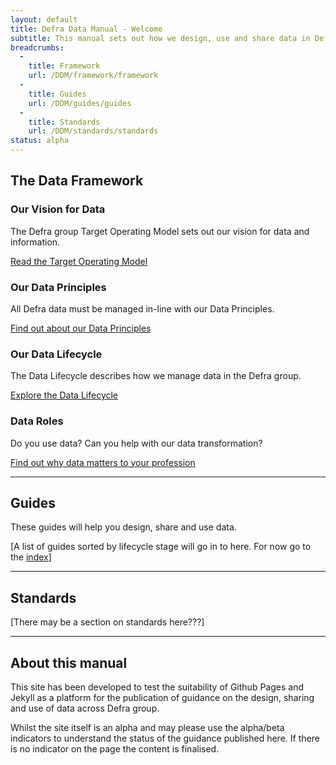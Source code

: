 ```yaml
---
layout: default
title: Defra Data Manual - Welcome
subtitle: This manual sets out how we design, use and share data in Defra group.
breadcrumbs:
  -
    title: Framework
    url: /DDM/framework/framework
  -
    title: Guides
    url: /DDM/guides/guides
  -
    title: Standards
    url: /DDM/standards/standards
status: alpha
---
```


## The Data Framework

### Our Vision for Data

 The Defra group Target Operating Model sets out our vision for data and information.

 [Read the Target Operating Model](https://intranet.defra.gov.uk/about-defra/what-we-do/strategy/target-operating-model)

### Our Data Principles

 All Defra data must be managed in-line with our Data Principles.

 [Find out about our Data Principles](/DDM/framework/principles)

### Our Data Lifecycle

 The Data Lifecycle describes how we manage data in the Defra group.

 [Explore the Data Lifecycle](/DDM/framework/lifecycle)

### Data Roles

 Do you use data? Can you help with our data transformation?

 [Find out why data matters to your profession]($)

***

## Guides

These guides will help you design, share and use data.

[A list of guides sorted by lifecycle stage will go in to here. For now go to the [index](/DDM/guides/guides
)]

***

## Standards

[There may be a section on standards here???]

***

## About this manual

This site has been developed to test the suitability of Github Pages and Jekyll as a platform for the publication of guidance on the design, sharing and use of data across Defra group.

Whilst the site itself is an alpha and may please use the alpha/beta indicators to understand the status of the guidance published here. If there is no indicator on the page the content is finalised.
